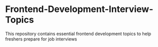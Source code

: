 # Frontend-Development-Interview-Topics
This repository contains essential frontend development topics to help freshers prepare for job interviews
